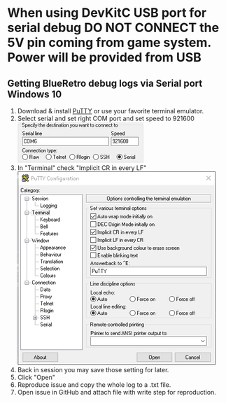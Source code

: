 # **When using DevKitC USB port for serial debug DO NOT CONNECT the 5V pin coming from game system. Power will be provided from USB**

## Getting BlueRetro debug logs via Serial port Windows 10
1. Download & install [PuTTY](https://www.chiark.greenend.org.uk/~sgtatham/putty/latest.html) or use your favorite terminal emulator.
2. Select serial and set right COM port and set speed to 921600\
![](img/putty_lRphcbP80S.png)
3. In "Terminal" check "Implicit CR in every LF"\
![](img/putty_rU4TrkHm7S.png)
4. Back in session you may save those setting for later.
5. Click "Open"
6. Reproduce issue and copy the whole log to a .txt file.
7. Open issue in GitHub and attach file with write step for reproduction.